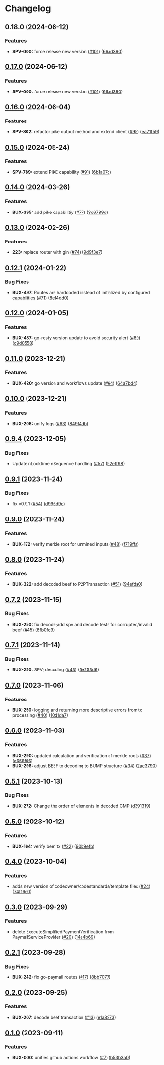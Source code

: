 # Changelog

## [0.18.0](https://github.com/bitcoin-sv/go-paymail/compare/v0.17.0...v0.18.0) (2024-06-12)


### Features

* **SPV-000:** force release new version ([#101](https://github.com/bitcoin-sv/go-paymail/issues/101)) ([66ad390](https://github.com/bitcoin-sv/go-paymail/commit/66ad390a8c14ad717b1743bd11119beb3bd0f3fc))

## [0.17.0](https://github.com/bitcoin-sv/go-paymail/compare/v0.16.0...v0.17.0) (2024-06-12)


### Features

* **SPV-000:** force release new version ([#101](https://github.com/bitcoin-sv/go-paymail/issues/101)) ([66ad390](https://github.com/bitcoin-sv/go-paymail/commit/66ad390a8c14ad717b1743bd11119beb3bd0f3fc))

## [0.16.0](https://github.com/bitcoin-sv/go-paymail/compare/v0.15.0...v0.16.0) (2024-06-04)


### Features

* **SPV-802:** refactor pike output method and extend client ([#95](https://github.com/bitcoin-sv/go-paymail/issues/95)) ([ea71f59](https://github.com/bitcoin-sv/go-paymail/commit/ea71f597dc2a8248a27e32e2ed452344e710247c))

## [0.15.0](https://github.com/bitcoin-sv/go-paymail/compare/v0.14.0...v0.15.0) (2024-05-24)


### Features

* **SPV-789:** extend PIKE capability ([#91](https://github.com/bitcoin-sv/go-paymail/issues/91)) ([6b1a07c](https://github.com/bitcoin-sv/go-paymail/commit/6b1a07c7cd68b492d7fa7e590a9faeb7b269ba2e))

## [0.14.0](https://github.com/bitcoin-sv/go-paymail/compare/v0.13.0...v0.14.0) (2024-03-26)


### Features

* **BUX-395:** add pike capabilitiy ([#77](https://github.com/bitcoin-sv/go-paymail/issues/77)) ([3c6789d](https://github.com/bitcoin-sv/go-paymail/commit/3c6789d1352cba6297076b7c11650b5c06334bc6))

## [0.13.0](https://github.com/bitcoin-sv/go-paymail/compare/v0.12.1...v0.13.0) (2024-02-26)


### Features

* **223:** replace router with gin ([#74](https://github.com/bitcoin-sv/go-paymail/issues/74)) ([9d9f3e7](https://github.com/bitcoin-sv/go-paymail/commit/9d9f3e7dc2706c0fceba7399f6afaadc504cf947))

## [0.12.1](https://github.com/bitcoin-sv/go-paymail/compare/v0.12.0...v0.12.1) (2024-01-22)


### Bug Fixes

* **BUX-497:** Routes are hardcoded instead of initialized by configured capabilities ([#71](https://github.com/bitcoin-sv/go-paymail/issues/71)) ([8e14dd0](https://github.com/bitcoin-sv/go-paymail/commit/8e14dd09fe732b3b27de1bf7303e2cee777ffac2))

## [0.12.0](https://github.com/bitcoin-sv/go-paymail/compare/v0.11.0...v0.12.0) (2024-01-05)


### Features

* **BUX-437:** go-resty version update to avoid security alert ([#69](https://github.com/bitcoin-sv/go-paymail/issues/69)) ([c9d0558](https://github.com/bitcoin-sv/go-paymail/commit/c9d0558040f8853609a33d98f65a1f351dad085d))

## [0.11.0](https://github.com/bitcoin-sv/go-paymail/compare/v0.10.0...v0.11.0) (2023-12-21)


### Features

* **BUX-420:** go version and workflows update ([#64](https://github.com/bitcoin-sv/go-paymail/issues/64)) ([64a7bd4](https://github.com/bitcoin-sv/go-paymail/commit/64a7bd4122342794ad57535a52583f5acdc47670))

## [0.10.0](https://github.com/bitcoin-sv/go-paymail/compare/v0.9.4...v0.10.0) (2023-12-21)


### Features

* **BUX-206:** unify logs ([#63](https://github.com/bitcoin-sv/go-paymail/issues/63)) ([849f4db](https://github.com/bitcoin-sv/go-paymail/commit/849f4dbea0de1d66ee89c7cb677f87536e89404a))

## [0.9.4](https://github.com/bitcoin-sv/go-paymail/compare/v0.9.3...v0.9.4) (2023-12-05)


### Bug Fixes

* Update nLocktime nSequence handling ([#57](https://github.com/bitcoin-sv/go-paymail/issues/57)) ([92eff98](https://github.com/bitcoin-sv/go-paymail/commit/92eff9847d23c805e910588b90abe67baa7b1c02))

## [0.9.1](https://github.com/bitcoin-sv/go-paymail/compare/v0.9.0...v0.9.1) (2023-11-24)


### Bug Fixes

* fix v0.9.1 ([#54](https://github.com/bitcoin-sv/go-paymail/issues/54)) ([d996d9c](https://github.com/bitcoin-sv/go-paymail/commit/d996d9c4424aee32eb001526dfcd7ab0cfade8d4))

## [0.9.0](https://github.com/bitcoin-sv/go-paymail/compare/v0.8.0...v0.9.0) (2023-11-24)


### Features

* **BUX-172:** verify merkle root for unmined inputs ([#48](https://github.com/bitcoin-sv/go-paymail/issues/48)) ([f719ffa](https://github.com/bitcoin-sv/go-paymail/commit/f719ffa5fffddaa327c0ff0f79cd5c17845eb2f3))

## [0.8.0](https://github.com/bitcoin-sv/go-paymail/compare/v0.7.2...v0.8.0) (2023-11-24)


### Features

* **BUX-322:** add decoded beef to P2PTransaction ([#51](https://github.com/bitcoin-sv/go-paymail/issues/51)) ([94efda0](https://github.com/bitcoin-sv/go-paymail/commit/94efda042d8b29e6aa589f1a12f549eade023f30))

## [0.7.2](https://github.com/bitcoin-sv/go-paymail/compare/v0.7.1...v0.7.2) (2023-11-15)


### Bug Fixes

* **BUX-250:** fix decode;add spv and decode tests for corrupted/invalid beef ([#45](https://github.com/bitcoin-sv/go-paymail/issues/45)) ([6fb0fc9](https://github.com/bitcoin-sv/go-paymail/commit/6fb0fc9ee537b519a4145a3c3f781830e136cfe4))

## [0.7.1](https://github.com/bitcoin-sv/go-paymail/compare/v0.7.0...v0.7.1) (2023-11-14)


### Bug Fixes

* **BUX-250:** SPV; decoding ([#43](https://github.com/bitcoin-sv/go-paymail/issues/43)) ([5e253d6](https://github.com/bitcoin-sv/go-paymail/commit/5e253d6ef1c259a45752d85475bd5f3db633e8c4))

## [0.7.0](https://github.com/bitcoin-sv/go-paymail/compare/v0.6.0...v0.7.0) (2023-11-06)


### Features

* **BUX-250:** logging and returning more descriptive errors from tx processing ([#40](https://github.com/bitcoin-sv/go-paymail/issues/40)) ([10d1da7](https://github.com/bitcoin-sv/go-paymail/commit/10d1da75f1c210d0c55d9f5138509e60911fb9ac))

## [0.6.0](https://github.com/bitcoin-sv/go-paymail/compare/v0.5.1...v0.6.0) (2023-11-03)


### Features

* **BUX-290:** updated calculation and verification of merkle roots ([#37](https://github.com/bitcoin-sv/go-paymail/issues/37)) ([c658f96](https://github.com/bitcoin-sv/go-paymail/commit/c658f964d0d5afd14b49fe26458b9674ed776a96))
* **BUX-296:** adjust BEEF tx decoding to BUMP structure ([#34](https://github.com/bitcoin-sv/go-paymail/issues/34)) ([2ae3790](https://github.com/bitcoin-sv/go-paymail/commit/2ae3790e077891111538555624cba1fd7c877e2f))

## [0.5.1](https://github.com/bitcoin-sv/go-paymail/compare/v0.5.0...v0.5.1) (2023-10-13)


### Bug Fixes

* **BUX-272:** Change the order of elements in decoded CMP ([d391319](https://github.com/bitcoin-sv/go-paymail/commit/d3913191a30b3d3c44009d73730cad2d8dd260cf))

## [0.5.0](https://github.com/bitcoin-sv/go-paymail/compare/v0.4.0...v0.5.0) (2023-10-12)


### Features

* **BUX-164:** verify beef tx ([#22](https://github.com/bitcoin-sv/go-paymail/issues/22)) ([90b9efb](https://github.com/bitcoin-sv/go-paymail/commit/90b9efb72caa70df217c078c1d282e7fa53fb1c3))

## [0.4.0](https://github.com/bitcoin-sv/go-paymail/compare/v0.3.0...v0.4.0) (2023-10-04)


### Features

* adds new version of codeowner/codestandards/template files ([#24](https://github.com/bitcoin-sv/go-paymail/issues/24)) ([74f16e0](https://github.com/bitcoin-sv/go-paymail/commit/74f16e0d9c9f700a77181d32b2b925baf0d9d6b6))

## [0.3.0](https://github.com/bitcoin-sv/go-paymail/compare/v0.2.1...v0.3.0) (2023-09-29)


### Features

* delete ExecuteSimplifiedPaymentVerification from  PaymailServiceProvider ([#20](https://github.com/bitcoin-sv/go-paymail/issues/20)) ([14e4b69](https://github.com/bitcoin-sv/go-paymail/commit/14e4b6901537d5e807fed37c8f84f54bebe9d873))

## [0.2.1](https://github.com/bitcoin-sv/go-paymail/compare/v0.2.0...v0.2.1) (2023-09-28)


### Bug Fixes

* **BUX-242:** fix go-paymail routes ([#17](https://github.com/bitcoin-sv/go-paymail/issues/17)) ([8bb7077](https://github.com/bitcoin-sv/go-paymail/commit/8bb7077ff7092acc8f3eebcb24e78a0dac10097b))

## [0.2.0](https://github.com/bitcoin-sv/go-paymail/compare/v0.1.0...v0.2.0) (2023-09-25)


### Features

* **BUX-207:** decode beef transaction ([#13](https://github.com/bitcoin-sv/go-paymail/issues/13)) ([e1a8273](https://github.com/bitcoin-sv/go-paymail/commit/e1a8273d79bb3753aa41a86fd0433c1be90f9f5b))

## [0.1.0](https://github.com/bitcoin-sv/go-paymail/compare/v0.0.1...v0.1.0) (2023-09-11)


### Features

* **BUX-000:** unifies github actions workflow ([#7](https://github.com/bitcoin-sv/go-paymail/issues/7)) ([b53b3a0](https://github.com/bitcoin-sv/go-paymail/commit/b53b3a04e02c152532b50b5eeff4456d64f28814))
